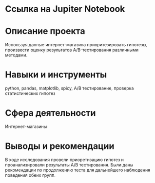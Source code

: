 # Ссылка на Jupiter Notebook

# Описание проекта

Используя данные интернет-магазина приоритезировать гипотезы, произвести оценку результатов A/B-тестирования различными методами.

# Навыки и инструменты
python, pandas, matplotlib, spicy, A/B тестирование, проверка статистических гипотез

# Сфера деятельности
Интернет-магазины

# Выводы и рекомендации

В ходе исследования провели приоретизацию гипотез и проанализировали результаты А/В тестирования. Были даны рекомендации по продолжению теста для дальнейшего наблюдения поведения обеих групп.

